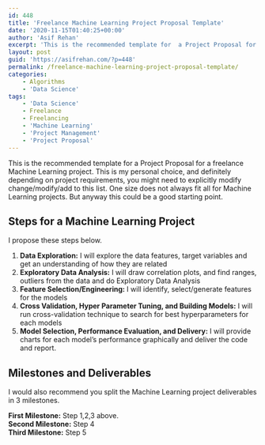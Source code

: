 ```yaml
---
id: 448
title: 'Freelance Machine Learning Project Proposal Template'
date: '2020-11-15T01:40:25+00:00'
author: 'Asif Rehan'
excerpt: 'This is the recommended template for  a Project Proposal for a freelance Machine Learning project. This is my personal choice, and definitely depending on project requirements, you might need to explicitly modify change/modify/add to this list. One size does not always fit all for Machine Learning projects. But anyway this could be a good starting point.'
layout: post
guid: 'https://asifrehan.com/?p=448'
permalink: /freelance-machine-learning-project-proposal-template/
categories:
    - Algorithms
    - 'Data Science'
tags:
    - 'Data Science'
    - Freelance
    - Freelancing
    - 'Machine Learning'
    - 'Project Management'
    - 'Project Proposal'
---
```


This is the recommended template for a Project Proposal for a freelance Machine Learning project. This is my personal choice, and definitely depending on project requirements, you might need to explicitly modify change/modify/add to this list. One size does not always fit all for Machine Learning projects. But anyway this could be a good starting point.

## Steps for a Machine Learning Project

I propose these steps below.

1. **Data Exploration:** I will explore the data features, target variables and get an understanding of how they are related
2. **Exploratory Data Analysis:** I will draw correlation plots, and find ranges, outliers from the data and do Exploratory Data Analysis
3. **Feature Selection/Engineering:** I will identify, select/generate features for the models
4. **Cross Validation, Hyper Parameter Tuning, and Building Models:**  I will run cross-validation technique to search for best hyperparameters for each models
5. **Model Selection, Performance Evaluation, and Delivery:** I will provide charts for each model’s performance graphically and deliver the code and report.

## **Milestones and Deliverables**

I would also recommend you split the Machine Learning project deliverables in 3 milestones.

**First Milestone:**  Step 1,2,3 above.   
**Second Milestone:** Step 4  
**Third Milestone:** Step 5